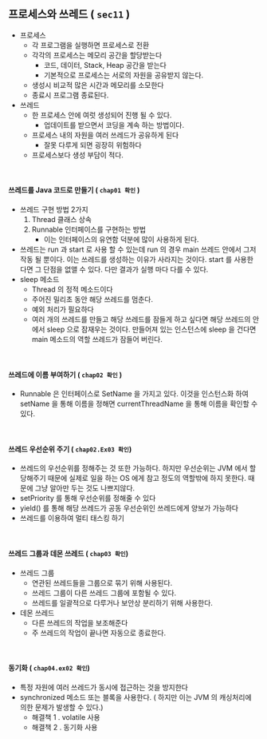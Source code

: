 ## 프로세스와 쓰레드 ( `sec11` )

- 프로세스 
  - 각 프로그램을 실행하면 프로세스로 전환
  - 각각의 프로세스는 메모리 공간을 할당받는다
    - 코드, 데이터, Stack, Heap 공간을 받는다
    - 기본적으로 프로세스는 서로의 자원을 공유받지 않는다.
  - 생성시 비교적 많은 시간과 메모리를 소모한다
  - 종료시 프로그램 종료된다.
- 쓰레드
  - 한 프로세스 안에 여럿 생성되어 진행 될 수 있다.
    - 업데이트를 받으면서 코딩을 계속 하는 방법이다.
  - 프로세스 내의 자원을 여러 쓰레드가 공유하게 된다
    - 잘못 다루게 되면 굉장히 위험하다
  - 프로세스보다 생성 부담이 적다.

<br>

#### 쓰레드를 Java 코드로 만들기 ( `chap01 확인` )

- 쓰레드 구현 방법 2가지 
  1. Thread 클래스 상속
  2. Runnable 인터페이스를 구현하는 방법 
     - 이는 인터페이스의 유연함 덕분에 많이 사용하게 된다.
- 쓰레드는 run 과 start 로 사용 할 수 있는데 run 의 경우 main 쓰레드 안에서 그저 작동 될 뿐이다. 이는 쓰레드를 생성하는 이유가 사라지는 것이다. start 를 사용한다면 그 단점을 없앨 수 있다. 다만 결과가 실행 마다 다를 수 있다.
- sleep 메소드
  - Thread 의 정적 메소드이다
  - 주어진 밀리초 동안 해당 쓰레드를 멈춘다.
  - 예외 처리가 필요하다
  - 여러 개의 쓰레드를 만들고 해당 쓰레드를 잠들게 하고 싶다면 해당 쓰레드의 안에서 sleep 으로 잠재우는 것이다. 만들어져 있는 인스턴스에 sleep 을 건다면 main 메소드의 역할 쓰레드가 잠들어 버린다.

<br>

#### 쓰레드에 이름 부여하기 ( `chap02 확인` )
- Runnable 은 인터페이스로 SetName 을 가지고 있다. 이것을 인스턴스화 하여 setName 을 통해 이름을 정해면 currentThreadName 을 통해 이름을 확인할 수 있다.

<br>

#### 쓰레드 우선순위 주기 ( `chap02.Ex03 확인`)
- 쓰레드의 우선순위를 정해주는 것 또한 가능하다. 하지만 우선순위는 JVM 에서 할당해주기 때문에 실제로 일을 하는 OS 에게 참고 정도의 역할밖에 하지 못한다. 때문에 그냥 알아만 두는 것도 나쁘지않다.
- setPriority 를 통해 우선순위를 정해줄 수 있다
- yield() 를 통해 해당 쓰레드가 공동 우선순위인 쓰레드에게 양보가 가능하다
- 쓰레드를 이용하여 멀티 태스킹 하기

<br>

#### 쓰레드 그룹과 데몬 쓰레드 ( `chap03 확인`)
- 쓰레드 그룹
  - 연관된 쓰레드들을 그룹으로 묶기 위해 사용된다.
  - 쓰레드 그룹이 다른 쓰레드 그룹에 포함될 수 있다.
  - 쓰레드를 일괄적으로 다루거나 보안상 분리하기 위해 사용한다.
- 데몬 쓰레드
  - 다른 쓰레드의 작업을 보조해준다
  - 주 쓰레드의 작업이 끝나면 자동으로 종료한다.

<br>

#### 동기화 ( `chap04.ex02 확인`)
- 특정 자원에 여러 쓰레드가 동시에 접근하는 것을 방지한다
- synchronized 메소드 또는 블록을 사용한다. ( 하지만 이는 JVM 의 캐싱처리에 의한 문제가 발생할 수 있다.)
  - 해결책 1 . volatile 사용
  - 해결책 2 . 동기화 사용
